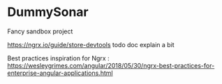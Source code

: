 # DummySonar
Fancy sandbox project

https://ngrx.io/guide/store-devtools todo doc explain a bit



Best practices inspiration for Ngrx : https://wesleygrimes.com/angular/2018/05/30/ngrx-best-practices-for-enterprise-angular-applications.html
